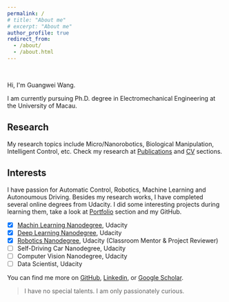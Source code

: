 ```yaml
---
permalink: /
# title: "About me"
# excerpt: "About me"
author_profile: true
redirect_from: 
  - /about/
  - /about.html
---
```


<br/>

Hi, I'm Guangwei Wang. 

I am currently pursuing Ph.D. degree in Electromechanical Engineering at the University of Macau.

## Research

My research topics include Micro/Nanorobotics, Biological Manipulation, Intelligent Control, etc.
Check my research at [Publications](/publications/) and [CV](/cv/) sections.

## Interests

I have passion for Automatic Control, Robotics, Machine Learning and Autonoumous Driving.
Besides my research works, I have completed several online degrees from Udacity. I did some interesting projects during learning them, take a look at [Portfolio](/portfolio) section and my GitHub.

- [x] <a href="https://www.udacity.com/course/machine-learning-engineer-nanodegree--nd009t" target="_blank">Machin Learning Nanodegree</a>, Udacity
- [x] <a href="https://www.udacity.com/course/deep-learning-nanodegree--nd101" target="_blank">Deep Learning Nanodegree</a>, Udacity
- [x] <a href="https://www.udacity.com/course/robotics-software-engineer--nd209" target="_blank">Robotics Nanodegree</a>, Udacity (Classroom Mentor & Project Reviewer)
- [ ] Self-Driving Car Nanodegree, Udacity
- [ ] Computer Vision Nanodegree, Udacity
- [ ] Data Scientist, Udacity

You can find me more on <a href="https://github.com/gwwang16" target="_blank">GitHub</a>, <a href="https://www.linkedin.com/in/wangguangwei" target="_blank">Linkedin</a>, or <a href="https://scholar.google.com/citations?user=2y82dCoAAAAJ&hl" target="_blank">Google Scholar</a>.

> I have no special talents. I am only passionately curious.
